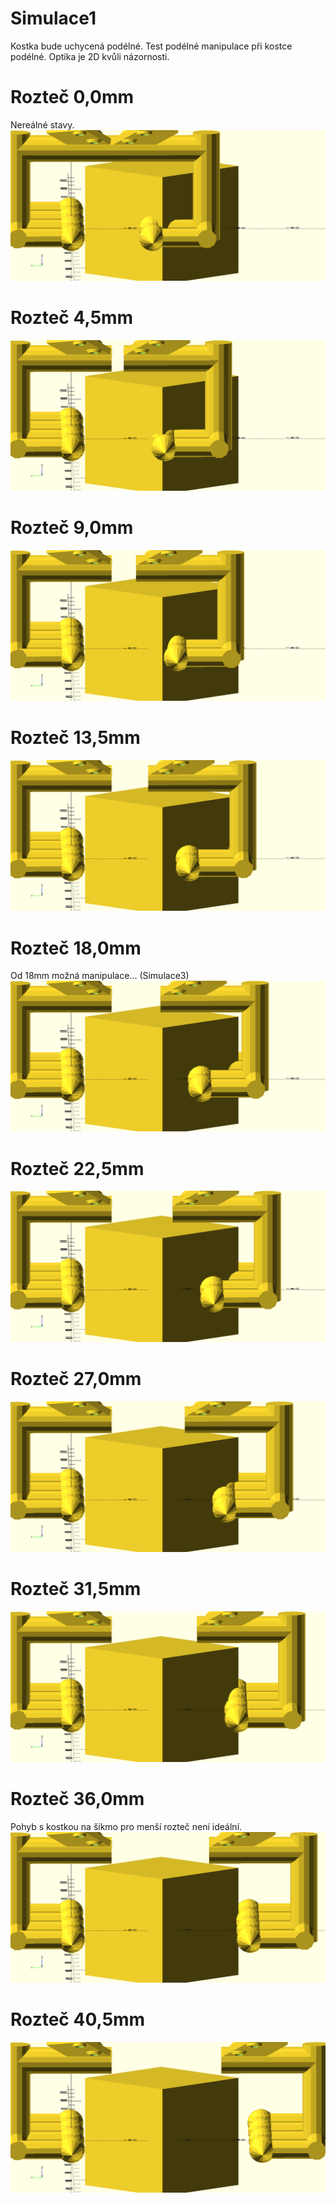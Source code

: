 # Simulace1
Kostka  bude uchycená podélné.
Test podélné manipulace při kostce podélné.
Optika je 2D kvůli názornosti.

# Rozteč 0,0mm
Nereálné stavy.
 <img src = "frame00000.png">

# Rozteč 4,5mm
 <img src = "frame00001.png">

# Rozteč 9,0mm
 <img src = "frame00002.png">

# Rozteč 13,5mm
 <img src = "frame00003.png">

# Rozteč 18,0mm
Od 18mm možná manipulace... (Simulace3)
 <img src = "frame00004.png">

# Rozteč 22,5mm
 <img src = "frame00005.png">

# Rozteč 27,0mm
 <img src = "frame00006.png">

# Rozteč 31,5mm
 <img src = "frame00007.png">

# Rozteč 36,0mm
Pohyb s kostkou na šikmo pro menší rozteč není ideální.
 <img src = "frame00008.png">

# Rozteč 40,5mm
 <img src = "frame00009.png">
